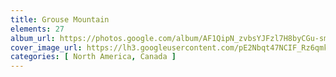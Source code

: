 ```yaml
---
title: Grouse Mountain
elements: 27
album_url: https://photos.google.com/album/AF1QipN_zvbsYJFzl7H8byCGu-smSBMqsYIkp3cnMtEL
cover_image_url: https://lh3.googleusercontent.com/pE2Nbqt47NCIF_Rz6qmkxcKJL87WLnCIjy4h5j08JfaK7JRZ4ormGiGtBA-xjJCmAGFJEF1eIJH2oNQI4qExVMOd6xYO9tlX4AG5ro4yPNfNOtnFuDM2JDl0HKcZIxu90cW7R8ZCKckxMQt_gXC1ha2fpqIzgN-MA-AlIVICZKfVLIkZ946NAkb7TNS9ZNFm_KhbHT198qP8BrGrzqtyaF72ptz5-TMNSGcYO0TlGcAwHuS_9dd1zidshaKcnO79XXoxuo-JNI4K1kmwbIRHFao9UbrhaK_d6R6ho_fNBYYwhcE595IXmPR6XXVSaDIRKlZe0X8WGX18Eph3I2eznZD2rsQmUy736p3i9vwk7vDITdawwUzi1Dbq9TfCibNS1BoRzfuMZws0qgdFk2eRhB3-wrfwWJvx-cKJ6BR_5rNId3a2lYXE2AbxVNvHSHfjFUFZ9AkD2OzB8nM4IUu9J58VzdjIg2vwGd1Ng1xVqTOdvKyoPFYjqGix2frEGOTVvDTsmxTgTkxmIWkc8pM0lVl4_Rrh8Bsp3UZU3aG7d0S6zP4BZwAxlWoRXY1nOnZn9f5tY6fxQW0OLHanQtU9ugb0FhXmKGvomDvUkfr67f8bDGfJ3aADra4ODJY9YXsTTHV6uGC9KigDQB9S7-zvqP_Gog=s195-p-k-no
categories: [ North America, Canada ]
---
```

